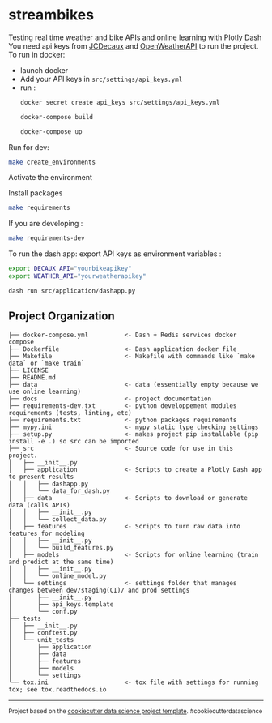 streambikes
==============================

Testing real time weather and bike APIs and online learning with Plotly Dash 
You need api keys from [JCDecaux](https://developer.jcdecaux.com/#/opendata/vls?page=getstarted) and [OpenWeatherAPI](https://openweathermap.org/api/hourly-forecast) to run the project.
To run in docker:
- launch docker 
- Add your API keys in `src/settings/api_keys.yml`
- run :
  ```bash
  docker secret create api_keys src/settings/api_keys.yml
  ```
  ```bash
  docker-compose build
  ```
  ```bash
  docker-compose up
  ```

Run for dev:

```bash
make create_environments
```

Activate the environment

Install packages

```bash
make requirements
```

If you are developing :

```bash
make requirements-dev
```

To run the dash app: 
export API keys as environment variables :

```bash
export DECAUX_API="yourbikeapikey"
export WEATHER_API="yourweatherapikey"
```

```bash
dash run src/application/dashapp.py
```

Project Organization
------------
```
├── docker-compose.yml          <- Dash + Redis services docker compose 
├── Dockerfile                  <- Dash application docker file
├── Makefile                    <- Makefile with commands like `make data` or `make train`
├── LICENSE
├── README.md               
├── data                        <- data (essentially empty because we use online learning)
├── docs                        <- project documentation
├── requirements-dev.txt        <- python developpement modules requirements (tests, linting, etc)
├── requirements.txt            <- python packages requirements
├── mypy.ini                    <- mypy static type checking settings
├── setup.py                    <- makes project pip installable (pip install -e .) so src can be imported
├── src                         <- Source code for use in this project.
│   ├── __init__.py
│   ├── application             <- Scripts to create a Plotly Dash app to present results
│   │   ├── dashapp.py
│   │   └── data_for_dash.py
│   ├── data                    <- Scripts to download or generate data (calls APIs)
│   │   ├── __init__.py
│   │   └── collect_data.py
│   ├── features                <- Scripts to turn raw data into features for modeling
│   │   ├── __init__.py
│   │   └── build_features.py
│   ├── models                  <- Scripts for online learning (train and predict at the same time)
│   │   ├── __init__.py
│   │   └── online_model.py
│   └── settings                <- settings folder that manages changes between dev/staging(CI)/ and prod settings
│       ├── __init__.py
│       ├── api_keys.template
│       └── conf.py
├── tests
│   ├── __init__.py
│   ├── conftest.py
│   └── unit_tests
│       ├── application
│       ├── data
│       ├── features
│       ├── models
│       └── settings
└── tox.ini                     <- tox file with settings for running tox; see tox.readthedocs.io
```

--------

<p><small>Project based on the <a target="_blank" href="https://drivendata.github.io/cookiecutter-data-science/">cookiecutter data science project template</a>. #cookiecutterdatascience</small></p>
